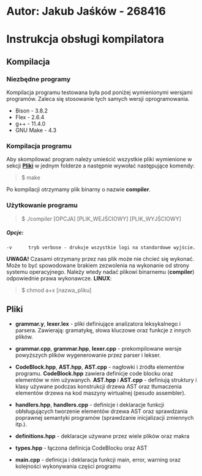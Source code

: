 # Autor: Jakub Jaśków - 268416
# Instrukcja obsługi kompilatora
## Kompilacja
### Niezbędne programy
Kompilacja programu testowana była pod poniżej wymienionymi wersjami programów. Zaleca się stosowanie tych samych wersji oprogramowania.
+ Bison -       3.8.2
+ Flex -        2.6.4
+ g++ -         11.4.0
+ GNU Make -    4.3

### Kompilacja programu
Aby skompilować program należy umieścić wszystkie pliki wymienione w sekcji **[Pliki](#pliki)** w jednym folderze a następnie wywołać następujące komendy:

>$ make

Po kompilacji otrzymamy plik binarny o nazwie **compiler**.

### Użytkowanie programu

>$ ./compiler [OPCJA] [PLIK_WEJŚCIOWY] [PLIK_WYJŚCIOWY]

##### Opcje:

    -v      tryb verbose - drukuje wszystkie logi na standardowe wyjście.

**UWAGA!**
Czasami otrzymany przez nas plik może nie chcieć się wykonać. Może to być spowodowane brakiem zezwolenia na wykonanie od strony systemu operacyjnego. Należy wtedy nadać plikowi binarnemu (**compiler**) odpowiednie prawa wykonawcze. **LINUX**: 

>$ chmod a+x [nazwa_pliku]

## Pliki
+ **grammar.y**, **lexer.lex** - pliki definiujące analizatora leksykalnego i parsera. Zawierają: gramatykę, słowa kluczowe oraz funkcje z innych plików.

+ **grammar.cpp**, **grammar.hpp**, **lexer.cpp** - prekompilowane wersje powyższych plików wygenerowanie przez parser i lekser.

+ **CodeBlock.hpp**, **AST.hpp**, **AST.cpp** - nagłowki i źródła elementów programu. **CodeBlock.hpp** zawiera definicje code blocku oraz elementów w nim używanych. **AST.hpp** i **AST.cpp** - definiują struktury i klasy używane podczas konstrukcji drzewa AST oraz tłumaczenia elementów drzewa na kod maszyny wirtualnej (pesudo assembler).

+ **handlers.hpp**, **handlers.cpp** - definicje i deklaracje funkcji obłsługujących tworzenie elementów drzewa AST oraz sprawdzania poprawnej semantyki programów (sprawdzanie inicjalizacji zmiennych itp.).

+ **definitions.hpp** - deklaracje używane przez wiele plików oraz makra

+ **types.hpp** - łączona definicja CodeBlocku oraz AST 

+ **main.cpp** - definicja i deklaracja funkcji main, error, warning oraz kolejności wykonywania części programu

